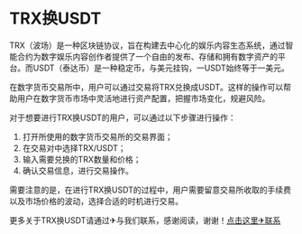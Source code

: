 # TRX换USDT

TRX（波场）是一种区块链协议，旨在构建去中心化的娱乐内容生态系统，通过智能合约为数字娱乐内容创作者提供了一个自由的发布、存储和拥有数字资产的平台。而USDT（泰达币）是一种稳定币，与美元挂钩，一USDT始终等于一美元。

在数字货币交易所中，用户可以通过交易将TRX兑换成USDT。这样的操作可以帮助用户在数字货币市场中灵活地进行资产配置，把握市场变化，规避风险。

对于想要进行TRX换USDT的用户，可以通过以下步骤进行操作：
1. 打开所使用的数字货币交易所的交易界面；
2. 在交易对中选择TRX/USDT；
3. 输入需要兑换的TRX数量和价格；
4. 确认交易信息，进行交易操作。

需要注意的是，在进行TRX换USDT的过程中，用户需要留意交易所收取的手续费以及市场价格的波动，选择合适的时机进行交易。

更多关于TRX换USDT请通过✈与我们联系，感谢阅读，谢谢！[点击这里✈联系](https://trx.tw)